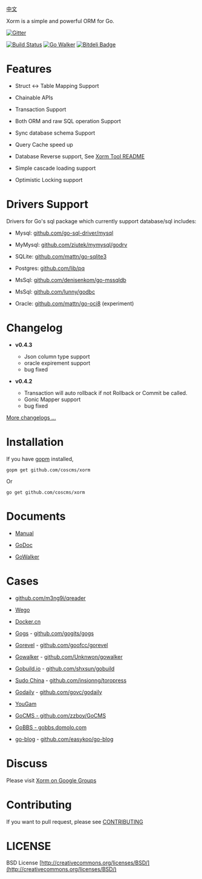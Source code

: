 [中文](https://github.com/coscms/xorm/blob/master/README_CN.md)

Xorm is a simple and powerful ORM for Go.

[![Gitter](https://badges.gitter.im/Join%20Chat.svg)](https://gitter.im/go-xorm/xorm?utm_source=badge&utm_medium=badge&utm_campaign=pr-badge)

[![Build Status](https://drone.io/github.com/coscms/xorm/tests/status.png)](https://drone.io/github.com/coscms/xorm/tests/latest)  [![Go Walker](http://gowalker.org/api/v1/badge)](http://gowalker.org/github.com/coscms/xorm) [![Bitdeli Badge](https://d2weczhvl823v0.cloudfront.net/lunny/xorm/trend.png)](https://bitdeli.com/free "Bitdeli Badge")

# Features

* Struct <-> Table Mapping Support

* Chainable APIs
 
* Transaction Support

* Both ORM and raw SQL operation Support

* Sync database schema Support

* Query Cache speed up

* Database Reverse support, See [Xorm Tool README](https://github.com/coscms/xorm/cmd/blob/master/README.md)

* Simple cascade loading support

* Optimistic Locking support


# Drivers Support

Drivers for Go's sql package which currently support database/sql includes:

* Mysql: [github.com/go-sql-driver/mysql](https://github.com/go-sql-driver/mysql)

* MyMysql: [github.com/ziutek/mymysql/godrv](https://github.com/ziutek/mymysql/godrv)

* SQLite: [github.com/mattn/go-sqlite3](https://github.com/mattn/go-sqlite3)

* Postgres: [github.com/lib/pq](https://github.com/lib/pq)

* MsSql: [github.com/denisenkom/go-mssqldb](https://github.com/denisenkom/go-mssqldb)

* MsSql: [github.com/lunny/godbc](https://github.com/lunny/godbc)

* Oracle: [github.com/mattn/go-oci8](https://github.com/mattn/go-oci8) (experiment)

# Changelog

* **v0.4.3**
    * Json column type support
    * oracle expirement support
    * bug fixed

* **v0.4.2**
	* Transaction will auto rollback if not Rollback or Commit be called.
    * Gonic Mapper support
    * bug fixed

[More changelogs ...](https://github.com/go-xorm/manual-en-US/tree/master/chapter-16)

# Installation

If you have [gopm](https://github.com/gpmgo/gopm) installed, 

	gopm get github.com/coscms/xorm

Or

	go get github.com/coscms/xorm

# Documents

* [Manual](http://xorm.io/docs)

* [GoDoc](http://godoc.org/github.com/coscms/xorm)

* [GoWalker](http://gowalker.org/github.com/coscms/xorm)

# Cases

* [github.com/m3ng9i/qreader](https://github.com/m3ng9i/qreader)

* [Wego](http://github.com/go-tango/wego)

* [Docker.cn](https://docker.cn/)

* [Gogs](http://try.gogits.org) - [github.com/gogits/gogs](http://github.com/gogits/gogs)

* [Gorevel](http://gorevel.cn/) - [github.com/goofcc/gorevel](http://github.com/goofcc/gorevel)

* [Gowalker](http://gowalker.org) - [github.com/Unknwon/gowalker](http://github.com/Unknwon/gowalker)

* [Gobuild.io](http://gobuild.io) - [github.com/shxsun/gobuild](http://github.com/shxsun/gobuild)

* [Sudo China](http://sudochina.com) - [github.com/insionng/toropress](http://github.com/insionng/toropress)

* [Godaily](http://godaily.org) - [github.com/govc/godaily](http://github.com/govc/godaily)

* [YouGam](http://www.yougam.com/)

* [GoCMS - github.com/zzboy/GoCMS](https://github.com/zzdboy/GoCMS)

* [GoBBS - gobbs.domolo.com](http://gobbs.domolo.com/)

* [go-blog](http://wangcheng.me) - [github.com/easykoo/go-blog](https://github.com/easykoo/go-blog)

# Discuss

Please visit [Xorm on Google Groups](https://groups.google.com/forum/#!forum/xorm)

# Contributing

If you want to pull request, please see [CONTRIBUTING](https://github.com/coscms/xorm/blob/master/CONTRIBUTING.md)

# LICENSE

 BSD License
 [http://creativecommons.org/licenses/BSD/](http://creativecommons.org/licenses/BSD/)

